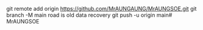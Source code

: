 git remote add origin https://github.com/MrAUNGAUNG/MrAUNGSOE.git
git branch -M main road is old data recovery
git push -u origin main# MrAUNGSOE
